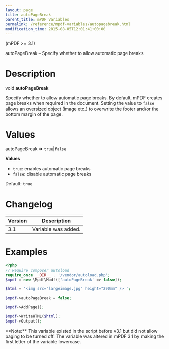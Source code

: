 ```yaml
---
layout: page
title: autoPageBreak
parent_title: mPDF Variables
permalink: /reference/mpdf-variables/autopagebreak.html
modification_time: 2015-08-05T12:01:41+00:00
---
```


(mPDF >= 3.1)

autoPageBreak – Specify whether to allow automatic page breaks

# Description

void **autoPageBreak**

Specify whether to allow automatic page breaks. By default, mPDF creates page breaks when required in the document.
Setting the value to `false` allows an oversized object (image etc.) to overwrite the footer and/or the bottom margin of
the page.

# Values

<span class="parameter">autoPageBreak</span> => `true`\|`false`

**Values**

* `true`: enables automatic page breaks
* `false`: disable automatic page breaks

Default: `true`

# Changelog

<table class="table">
<thead>
<tr>
  <th>Version</th>
  <th>Description</th>
</tr>
</thead>
<tbody>
<tr>
  <td>3.1</td>
  <td>Variable was added.</td>
</tr>
</tbody>
</table>

# Examples

```php
<?php
// Require composer autoload
require_once __DIR__ . '/vendor/autoload.php';
$mpdf = new \Mpdf\Mpdf(['autoPageBreak' => false]);

$html = '<img src="largeimage.jpg" height="290mm" /> ';

$mpdf->autoPageBreak = false;

$mpdf->AddPage();

$mpdf->WriteHTML($html);
$mpdf->Output();

```



<div class="alert alert-info" role="alert" markdown="1">
  **Note:** This variable existed in the script before v3.1
  but did not allow paging to be turned off. The variable was altered in mPDF 3.1 by making the first letter of
  the variable lowercase.
</div>

